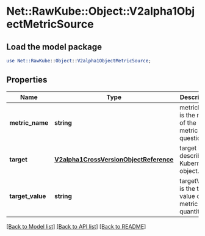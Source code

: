 # Net::RawKube::Object::V2alpha1ObjectMetricSource

## Load the model package
```perl
use Net::RawKube::Object::V2alpha1ObjectMetricSource;
```

## Properties
Name | Type | Description | Notes
------------ | ------------- | ------------- | -------------
**metric_name** | **string** | metricName is the name of the metric in question. | 
**target** | [**V2alpha1CrossVersionObjectReference**](V2alpha1CrossVersionObjectReference.md) | target is the described Kubernetes object. | 
**target_value** | **string** | targetValue is the target value of the metric (as a quantity). | 

[[Back to Model list]](../README.md#documentation-for-models) [[Back to API list]](../README.md#documentation-for-api-endpoints) [[Back to README]](../README.md)


